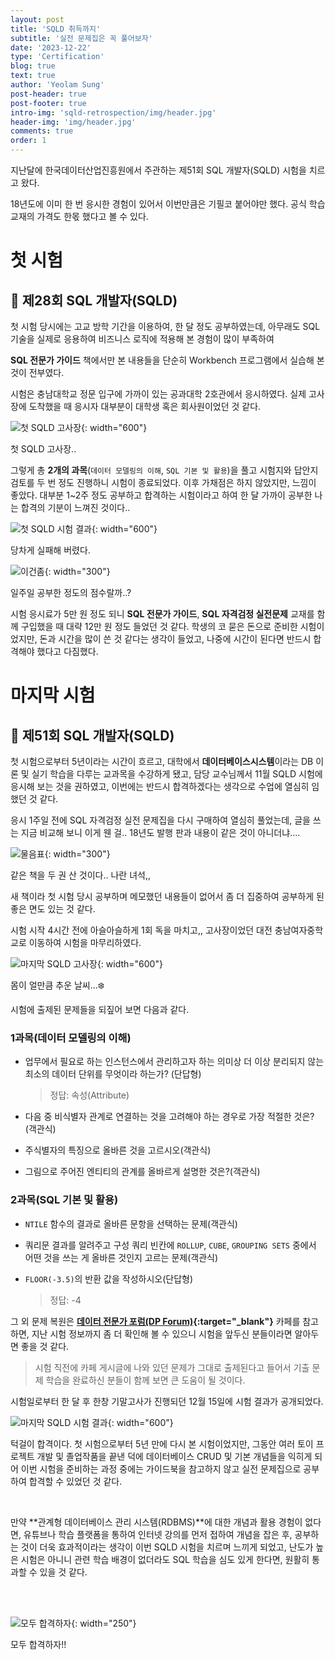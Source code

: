 ```yaml
---
layout: post
title: 'SQLD 취득까지'
subtitle: '실전 문제집은 꼭 풀어보자'
date: '2023-12-22'
type: 'Certification'
blog: true
text: true
author: 'Yeolam Sung'
post-header: true
post-footer: true
intro-img: 'sqld-retrospection/img/header.jpg'
header-img: 'img/header.jpg'
comments: true
order: 1
---
```


지난달에 한국데이터산업진흥원에서 주관하는 제51회 SQL 개발자(SQLD) 시험을 치르고 왔다.

18년도에 이미 한 번 응시한 경험이 있어서 이번만큼은 기필코 붙어야만 했다. 공식 학습 교재의 가격도 한몫 했다고 볼 수 있다.

# 첫 시험

## 📝 제28회 SQL 개발자(SQLD)

첫 시험 당시에는 고교 방학 기간을 이용하여, 한 달 정도 공부하였는데, 아무래도 SQL 기술을 실제로 응용하여 비즈니스 로직에 적용해 본 경험이 많이 부족하여

**SQL 전문가 가이드** 책에서만 본 내용들을 단순히 Workbench 프로그램에서 실습해 본 것이 전부였다.

시험은 충남대학교 정문 입구에 가까이 있는 공과대학 2호관에서 응시하였다. 실제 고사장에 도착했을 때 응시자 대부분이 대학생 혹은 회사원이었던 것 같다.

![첫 SQLD 고사장](img/first-test-place.png){: width="600"}

<figcaption>첫 SQLD 고사장..</figcaption>

그렇게 총 **2개의 과목**(`데이터 모델링의 이해`, `SQL 기본 및 활용`)을 풀고 시험지와 답안지 검토를 두 번 정도 진행하니 시험이 종료되었다. 이후 가채점은 하지 않았지만, 느낌이 좋았다. 대부분 1~2주 정도 공부하고 합격하는 시험이라고 하여 한 달 가까이 공부한 나는 합격의 기분이 느껴진 것이다..

![첫 SQLD 시험 결과](img/2018-result.png){: width="600"}

당차게 실패해 버렸다.

![이건좀](img/hmm.png){: width="300"}

<figcaption>일주일 공부한 정도의 점수랄까..?</figcaption>

시험 응시료가 5만 원 정도 되니 **SQL 전문가 가이드**, **SQL 자격검정 실전문제** 교재를 함께 구입했을 때 대략 12만 원 정도 들었던 것 같다. 학생의 코 묻은 돈으로 준비한 시험이었지만, 돈과 시간을 많이 쓴 것 같다는 생각이 들었고, 나중에 시간이 된다면 반드시 합격해야 했다고 다짐했다.

# 마지막 시험

## 📝 제51회 SQL 개발자(SQLD)

첫 시험으로부터 5년이라는 시간이 흐르고, 대학에서 **데이터베이스시스템**이라는 DB 이론 및 실기 학습을 다루는 교과목을 수강하게 됐고, 담당 교수님께서 11월 SQLD 시험에 응시해 보는 것을 권하였고, 이번에는 반드시 합격하겠다는 생각으로 수업에 열심히 임했던 것 같다.

응시 1주일 전에 SQL 자격검정 실전 문제집을 다시 구매하여 열심히 풀었는데, 글을 쓰는 지금 비교해 보니 이게 웬 걸.. 18년도 발행 판과 내용이 같은 것이 아니더냐....

![물음표](img/question-mark.png){: width="300"}

<figcaption>같은 책을 두 권 산 것이다.. 나란 녀석,,</figcaption>

새 책이라 첫 시험 당시 공부하며 메모했던 내용들이 없어서 좀 더 집중하여 공부하게 된 좋은 면도 있는 것 같다.

시험 시작 4시간 전에 아슬아슬하게 1회 독을 마치고,, 고사장이었던 대전 충남여자중학교로 이동하여 시험을 마무리하였다.

![마지막 SQLD 고사장](img/last-test-place.png){: width="600"}

<figcaption>몸이 얼만큼 추운 날씨...❄️</figcaption>

시험에 출제된 문제들을 되짚어 보면 다음과 같다.

### 1과목(데이터 모델링의 이해)

- 업무에서 필요로 하는 인스턴스에서 관리하고자 하는 의미상 더 이상 분리되지 않는 최소의 데이터 단위를 무엇이라 하는가? (단답형)
  > 정답: 속성(Attribute)
- 다음 중 비식별자 관계로 연결하는 것을 고려해야 하는 경우로 가장 적절한 것은?(객관식)

- 주식별자의 특징으로 올바른 것을 고르시오(객관식)

- 그림으로 주어진 엔티티의 관계를 올바르게 설명한 것은?(객관식)

### 2과목(SQL 기본 및 활용)

- `NTILE` 함수의 결과로 올바른 문항을 선택하는 문제(객관식)

- 쿼리문 결과를 알려주고 구성 쿼리 빈칸에 `ROLLUP`, `CUBE`, `GROUPING SETS` 중에서 어떤 것을 쓰는 게 올바른 것인지 고르는 문제(객관식)

- `FLOOR(-3.5)`의 반환 값을 작성하시오(단답형)
  > 정답: -4

그 외 문제 복원은 **[데이터 전문가 포럼(DP Forum)](https://cafe.naver.com/sqlpd){:target="\_blank"}** 카페를 참고하면, 지난 시험 정보까지 좀 더 확인해 볼 수 있으니 시험을 앞두신 분들이라면 알아두면 좋을 것 같다.

> 시험 직전에 카페 게시글에 나와 있던 문제가 그대로 출제된다고 들어서 기출 문제 학습을 완료하신 분들이 함께 보면 큰 도움이 될 것이다.

시험일로부터 한 달 후 한창 기말고사가 진행되던 12월 15일에 시험 결과가 공개되었다.

![마지막 SQLD 시험 결과](img/2023-result.png){: width="600"}

턱걸이 합격이다. 첫 시험으로부터 5년 만에 다시 본 시험이었지만, 그동안 여러 토이 프로젝트 개발 및 졸업작품을 끝낸 덕에 데이터베이스 CRUD 및 기본 개념들을 익히게 되어 이번 시험을 준비하는 과정 중에는 가이드북을 참고하지 않고 실전 문제집으로 공부하여 합격할 수 있었던 것 같다.

<br/>

만약 **관계형 데이터베이스 관리 시스템(RDBMS)**에 대한 개념과 활용 경험이 없다면, 유튜브나 학습 플랫폼을 통하여 인터넷 강의를 먼저 접하여 개념을 잡은 후, 공부하는 것이 더욱 효과적이라는 생각이 이번 SQLD 시험을 치르며 느끼게 되었고, 난도가 높은 시험은 아니니 관련 학습 배경이 없더라도 SQL 학습을 심도 있게 한다면, 원활히 통과할 수 있을 것 같다.

<br/>
<br/>

![모두 합격하자](img/pass.png){: width="250"}

<figcaption>모두 합격하자!!</figcaption>
